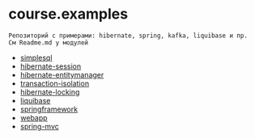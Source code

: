 # course.examples

```
Репозиторий с примерами: hibernate, spring, kafka, liquibase и пр.
См Readme.md у модулей
```
* [simplesql](simplesql/README.md)
* [hibernate-session](hibernate-session/README.md)
* [hibernate-entitymanager](hibernate-entitymanager/README.md)
* [transaction-isolation](transaction-isolation/README.md)
* [hibernate-locking](hibernate-locking/README.md)
* [liquibase](liquibase/README.md)
* [springframework](springframework/README.md)
* [webapp](webapp/README.md)
* [spring-mvc](spring-mvc/README.md)

